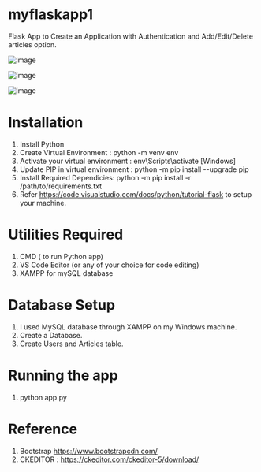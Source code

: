 # myflaskapp1
Flask App to Create an Application with Authentication and Add/Edit/Delete articles option.

![image](https://user-images.githubusercontent.com/70486168/123010985-9f378f00-d38d-11eb-8f00-20e7d57669f2.png)

![image](https://user-images.githubusercontent.com/70486168/123011042-b9716d00-d38d-11eb-869c-99465881eb0e.png)

![image](https://user-images.githubusercontent.com/70486168/123011064-c2fad500-d38d-11eb-8b78-750737488526.png)


# Installation
1. Install Python
2. Create Virtual Environment : python -m venv env 
3. Activate your virtual environment : env\Scripts\activate [Windows]
4. Update PIP in virtual environment : python -m pip install --upgrade pip
5. Install Required Dependicies: python -m pip install -r /path/to/requirements.txt
6. Refer https://code.visualstudio.com/docs/python/tutorial-flask to setup your machine.

# Utilities Required
1. CMD ( to run Python app)
2. VS Code Editor (or any of your choice for code editing)
3. XAMPP for mySQL database

# Database Setup
1. I used MySQL database through XAMPP on my Windows machine.
2. Create a Database.
3. Create Users and Articles table.

# Running the app
1. python app.py

# Reference
1. Bootstrap https://www.bootstrapcdn.com/
2. CKEDITOR : https://ckeditor.com/ckeditor-5/download/



